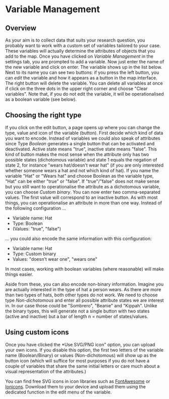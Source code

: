 # Variable Management

## Overview
As your aim is to collect data that suits your research question, you probably want to work with a custom set of variables tailored to your case. 
These variables will actually determine the attributes of objects that you add to the map. Once you have clicked on *Variable Management* in the settings tab, you are prompted to add a variable. 
Now just enter the name of the new variable and click on enter. The variable shows up in the list below.
Next to its name you can see two buttons: if you press the left button, you can *edit* the variable and how it appears as a button in the map interface. 
The right button will delete the variable. You can delete all variables at once if click on the three dots in the upper right corner and choose "Clear variables". Note that, if you do not edit the variable, it will be operationalised as a boolean variable (see below).

## Choosing the right type
If you click on the edit button, a page opens up where you can change the type, value and icon of the variable (button). 
First decide which kind of data you want to encode. Instead of variables we could also speak of attributes since Type *Boolean* generates a single button that can be activated and deactivated. 
Active state means "true", inactive state means "false". 
This kind of button makes the most sense when the attribute only has two possible states (dichotomous variable) and state 1 equals the negation of state 2, for instance "wears hat/doesn't wear hat" (if you are only interested whether someone wears a hat and not which kind of hat). If you name the variable "Hat" or "Wears hat" and choose Boolean as the variable type, "Hat" can be either "true" or "false".
If "true"/"false" does not make sense but you still want to operationalise the attribute as a dichotomous variable, you can choose *Custom binary*. 
You can now enter two comma-separated values. The first value will correspond to an inactive button. 
As with most things, you can operationalise an attribute in more than one way. Instead of the following configuration ...

* Variable name: Hat
* Type: Boolean
* (Values: "true", "false")

... you could also encode the same information with this configuration:

* Variable name: Hat
* Type: Custom binary
* Values: "doesn't wear one", "wears one"

In most cases, working with boolean variables (where reasonable) will make things easier.

Aside from these, you can also encode non-binary information. 
Imagine you are actually interested in the type of hat a person wears. As there are more than two types of hats, both other types do not work.
We need to choose type *Non-dichotomous* and enter all possible attribute states we are interest in. 
In our case those could be "Sombrero", "Beanie" and "Kippah". Unlike the binary types, this will generate not a single button with two states (active and inactive) but a bar of length n = number of states/values.

## Using custom icons

Once you have clicked the *Use SVG/PNG icon" option, you can upload your own icons. 
If you disable this option, the first two letters of the variable name (Boolean/Binary) or values (Non-dichotomous) will show up as the button icon (which will suffice for most purposes if you do not have a couple of variables that share the same initial letters or care much about a visual representation of the attributes.)

You can find free SVG icons in icon libraries such as [FontAwesome](https://fontawesome.com/) or [Ionicons](https://ionicons.com/). Download them to your device and upload them using the dedicated function in the edit menu of the variable.
